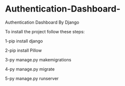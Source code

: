 # Authentication-Dashboard-
Authentication Dashboard By Django


To install the project follow these steps:

1-pip install django

2-pip install Pillow

3-py manage.py makemigrations

4-py manage.py migrate  

5-py manage.py runserver












